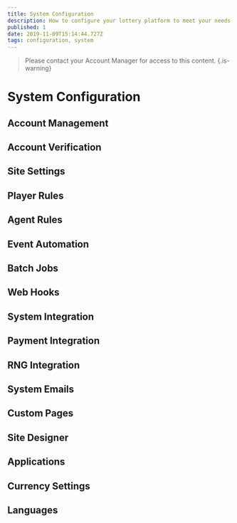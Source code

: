 ```yaml
---
title: System Configuration
description: How to configure your lottery platform to meet your needs
published: 1
date: 2019-11-09T15:14:44.727Z
tags: configuration, system
---
```


> Please contact your Account Manager for access to this content.
{.is-warning}


# System Configuration

## Account Management
## Account Verification

## Site Settings

## Player Rules

## Agent Rules
## Event Automation
## Batch Jobs
## Web Hooks
## System Integration

## Payment Integration
## RNG Integration
## System Emails

## Custom Pages

## Site Designer
## Applications



## Currency Settings
## Languages

